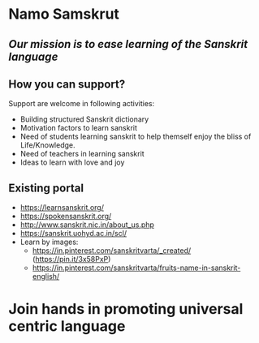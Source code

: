 # Namo Samskrut

## _Our mission is to ease learning of the Sanskrit language_

## How you can support?

Support are welcome in following activities:

* Building structured Sanskrit dictionary
* Motivation factors to learn sanskrit
* Need of students learning sanskrit to help themself enjoy the bliss of Life/Knowledge.
* Need of teachers in learning sanskrit
* Ideas to learn with love and joy

## Existing portal

* https://learnsanskrit.org/
* https://spokensanskrit.org/
* http://www.sanskrit.nic.in/about_us.php
* https://sanskrit.uohyd.ac.in/scl/
* Learn by images:
  * https://in.pinterest.com/sanskritvarta/_created/  (https://pin.it/3x58PxP)
  * https://in.pinterest.com/sanskritvarta/fruits-name-in-sanskrit-english/

# Join hands in promoting universal centric language 
